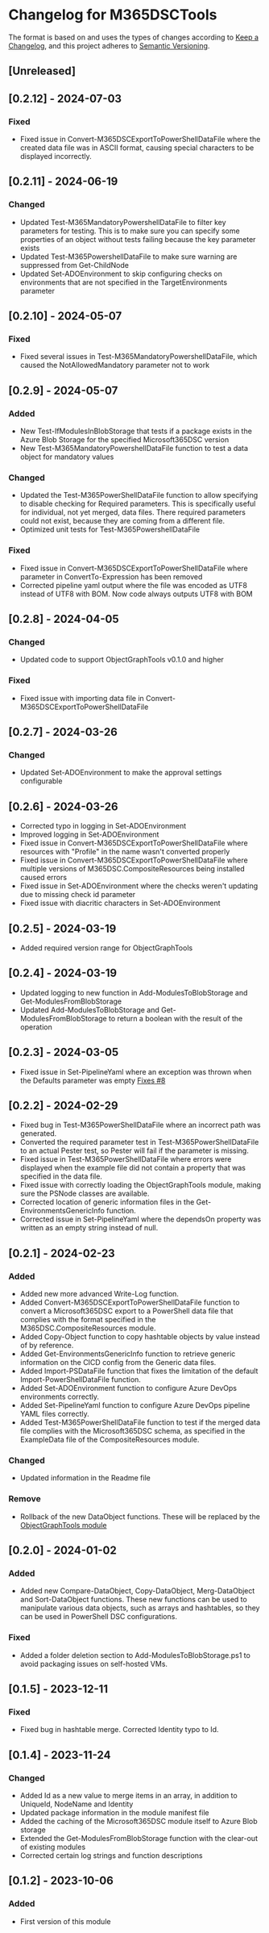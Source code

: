 # Changelog for M365DSCTools

The format is based on and uses the types of changes according to [Keep a Changelog](https://keepachangelog.com/en/1.0.0/),
and this project adheres to [Semantic Versioning](https://semver.org/spec/v2.0.0.html).

## [Unreleased]

## [0.2.12] - 2024-07-03

### Fixed

- Fixed issue in Convert-M365DSCExportToPowerShellDataFile where the created data file
  was in ASCII format, causing special characters to be displayed incorrectly.

## [0.2.11] - 2024-06-19

### Changed

- Updated Test-M365MandatoryPowershellDataFile to filter key parameters for testing.
  This is to make sure you can specify some properties of an object without tests
  failing because the key parameter exists
- Updated Test-M365PowershellDataFile to make sure warning are suppressed from Get-ChildNode
- Updated Set-ADOEnvironment to skip configuring checks on environments that are not
  specified in the TargetEnvironments parameter

## [0.2.10] - 2024-05-07

### Fixed

- Fixed several issues in Test-M365MandatoryPowershellDataFile, which caused the NotAllowedMandatory
  parameter not to work

## [0.2.9] - 2024-05-07

### Added

- New Test-IfModulesInBlobStorage that tests if a package exists in the Azure Blob
  Storage for the specified Microsoft365DSC version
- New Test-M365MandatoryPowershellDataFile function to test a data object for
  mandatory values

### Changed

- Updated the Test-M365PowerShellDataFile function to allow specifying to disable checking
  for Required parameters. This is specifically useful for individual, not yet merged, data
  files. There required parameters could not exist, because they are coming from a different file.
- Optimized unit tests for Test-M365PowershellDataFile

### Fixed

- Fixed issue in Convert-M365DSCExportToPowerShellDataFile where parameter in ConvertTo-Expression
  has been removed
- Corrected pipeline yaml output where the file was encoded as UTF8 instead of UTF8 with BOM. Now
  code always outputs UTF8 with BOM

## [0.2.8] - 2024-04-05

### Changed

- Updated code to support ObjectGraphTools v0.1.0 and higher

### Fixed

- Fixed issue with importing data file in Convert-M365DSCExportToPowerShellDataFile

## [0.2.7] - 2024-03-26

### Changed

- Updated Set-ADOEnvironment to make the approval settings configurable

## [0.2.6] - 2024-03-26

- Corrected typo in logging in Set-ADOEnvironment
- Improved logging in Set-ADOEnvironment
- Fixed issue in Convert-M365DSCExportToPowerShellDataFile where resources with "Profile" in the
  name wasn't converted properly
- Fixed issue in Convert-M365DSCExportToPowerShellDataFile where multiple versions of
  M365DSC.CompositeResources being installed caused errors
- Fixed issue in Set-ADOEnvironment where the checks weren't updating due to missing
  check id parameter
- Fixed issue with diacritic characters in Set-ADOEnvironment

## [0.2.5] - 2024-03-19

- Added required version range for ObjectGraphTools

## [0.2.4] - 2024-03-19

- Updated logging to new function in Add-ModulesToBlobStorage and Get-ModulesFromBlobStorage
- Updated Add-ModulesToBlobStorage and Get-ModulesFromBlobStorage to return a boolean with
  the result of the operation

## [0.2.3] - 2024-03-05

- Fixed issue in Set-PipelineYaml where an exception was thrown when the Defaults
  parameter was empty [Fixes #8](https://github.com/ykuijs/M365DSCTools/issues/8)

## [0.2.2] - 2024-02-29

- Fixed bug in Test-M365PowerShellDataFile where an incorrect path was generated.
- Converted the required parameter test in Test-M365PowerShellDataFile to an actual Pester
  test, so Pester will fail if the parameter is missing.
- Fixed issue in Test-M365PowerShellDataFile where errors were displayed when the example
  file did not contain a property that was specified in the data file.
- Fixed issue with correctly loading the ObjectGraphTools module, making
  sure the PSNode classes are available.
- Corrected location of generic information files in the Get-EnvironmentsGenericInfo function.
- Corrected issue in Set-PipelineYaml where the dependsOn property was written as an empty
  string instead of null.

## [0.2.1] - 2024-02-23

### Added

- Added new more advanced Write-Log function.
- Added Convert-M365DSCExportToPowerShellDataFile function to convert a Microsoft365DSC export
  to a PowerShell data file that complies with the format specified in the M365DSC.CompositeResources
  module.
- Added Copy-Object function to copy hashtable objects by value instead of by reference.
- Added Get-EnvironmentsGenericInfo function to retrieve generic information on the CICD
  config from the Generic data files.
- Added Import-PSDataFile function that fixes the limitation of the default
  Import-PowerShellDataFile function.
- Added Set-ADOEnvironment function to configure Azure DevOps environments correctly.
- Added Set-PipelineYaml function to configure Azure DevOps pipeline YAML files correctly.
- Added Test-M365PowerShellDataFile function to test if the merged data file complies with the
  Microsoft365DSC schema, as specified in the ExampleData file of the CompositeResources module.

### Changed

- Updated information in the Readme file

### Remove

- Rollback of the new DataObject functions. These will be replaced by the [ObjectGraphTools module](https://www.powershellgallery.com/packages/ObjectGraphTools)

## [0.2.0] - 2024-01-02

### Added

- Added new Compare-DataObject, Copy-DataObject, Merg-DataObject and Sort-DataObject functions.
  These new functions can be used to manipulate various data objects, such as arrays and hashtables,
  so they can be used in PowerShell DSC configurations.

### Fixed

- Added a folder deletion section to Add-ModulesToBlobStorage.ps1 to avoid packaging issues on self-hosted VMs.

## [0.1.5] - 2023-12-11

### Fixed

- Fixed bug in hashtable merge. Corrected Identity typo to Id.

## [0.1.4] - 2023-11-24

### Changed

- Added Id as a new value to merge items in an array, in addition to UniqueId, NodeName and Identity
- Updated package information in the module manifest file
- Added the caching of the Microsoft365DSC module itself to Azure Blob storage
- Extended the Get-ModulesFromBlobStorage function with the clear-out of existing modules
- Corrected certain log strings and function descriptions

## [0.1.2] - 2023-10-06

### Added

- First version of this module
